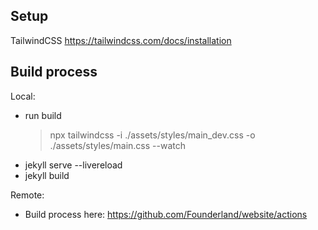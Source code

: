 ## Setup

TailwindCSS
https://tailwindcss.com/docs/installation

## Build process

Local:

- run build
  > npx tailwindcss -i ./assets/styles/main_dev.css -o ./assets/styles/main.css --watch
- jekyll serve --livereload
- jekyll build

Remote:

- Build process here: https://github.com/Founderland/website/actions
